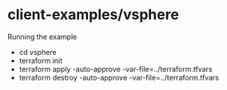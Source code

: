 # client-examples/vsphere
Running the example
- cd vsphere
- terraform init
- terraform apply -auto-approve -var-file=../terraform.tfvars
- terraform destroy -auto-approve -var-file=../terraform.tfvars